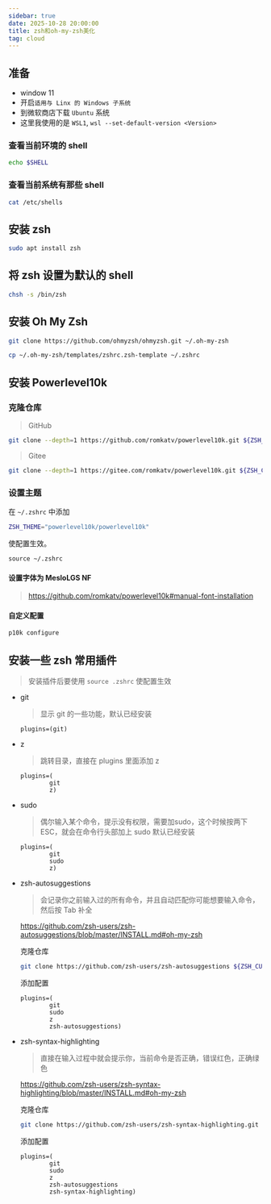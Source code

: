 ```yaml
---
sidebar: true
date: 2025-10-28 20:00:00
title: zsh和oh-my-zsh美化
tag: cloud
---
```

## 准备
- window 11
- 开启`适用与 Linx 的 Windows 子系统`
- 到微软商店下载 `Ubuntu` 系统
- 这里我使用的是 `WSL1`, `wsl --set-default-version <Version>`

### 查看当前环境的 shell

```bash
echo $SHELL
```

### 查看当前系统有那些 shell

```bash
cat /etc/shells
```

## 安装 zsh

```bash
sudo apt install zsh
```

##  将 zsh 设置为默认的 shell

```bash
chsh -s /bin/zsh
```

## 安装 Oh My Zsh

```bash
git clone https://github.com/ohmyzsh/ohmyzsh.git ~/.oh-my-zsh
```

```bash
cp ~/.oh-my-zsh/templates/zshrc.zsh-template ~/.zshrc
```

## 安装 Powerlevel10k

### 克隆仓库

> GitHub

```bash
git clone --depth=1 https://github.com/romkatv/powerlevel10k.git ${ZSH_CUSTOM:-$HOME/.oh-my-zsh/custom}/themes/powerlevel10k
```

> Gitee

```bash
git clone --depth=1 https://gitee.com/romkatv/powerlevel10k.git ${ZSH_CUSTOM:-$HOME/.oh-my-zsh/custom}/themes/powerlevel10k
```

### 设置主题

在 `~/.zshrc` 中添加

```bash
ZSH_THEME="powerlevel10k/powerlevel10k"
```

使配置生效。

```shell
source ~/.zshrc
```

#### 设置字体为 MesloLGS NF

> https://github.com/romkatv/powerlevel10k#manual-font-installation

#### 自定义配置

```bash
p10k configure
```

## 安装一些 zsh 常用插件

> 安装插件后要使用 `source .zshrc` 使配置生效

- git

  > 显示 git 的一些功能，默认已经安装

  ```
  plugins=(git)
  ```

- z

  > 跳转目录，直接在 plugins 里面添加 z

  ```
  plugins=(
          git
          z)
  ```

- sudo

  > 偶尔输入某个命令，提示没有权限，需要加sudo，这个时候按两下ESC，就会在命令行头部加上 sudo 默认已经安装

  ```
  plugins=(
          git
          sudo
          z)
  ```

- zsh-autosuggestions

  > 会记录你之前输入过的所有命令，并且自动匹配你可能想要输入命令，然后按 Tab 补全

  https://github.com/zsh-users/zsh-autosuggestions/blob/master/INSTALL.md#oh-my-zsh

  克隆仓库

  ```bash
  git clone https://github.com/zsh-users/zsh-autosuggestions ${ZSH_CUSTOM:-~/.oh-my-zsh/custom}/plugins/zsh-autosuggestions
  ```

  添加配置

  ```
  plugins=(
          git
          sudo
          z
          zsh-autosuggestions)
  ```

- zsh-syntax-highlighting

  > 直接在输入过程中就会提示你，当前命令是否正确，错误红色，正确绿色

  https://github.com/zsh-users/zsh-syntax-highlighting/blob/master/INSTALL.md#oh-my-zsh

  克隆仓库

  ```bash
  git clone https://github.com/zsh-users/zsh-syntax-highlighting.git ${ZSH_CUSTOM:-~/.oh-my-zsh/custom}/plugins/zsh-syntax-highlighting
  ```

  添加配置

  ```
  plugins=(
          git
          sudo
          z
          zsh-autosuggestions
          zsh-syntax-highlighting)
  ```
